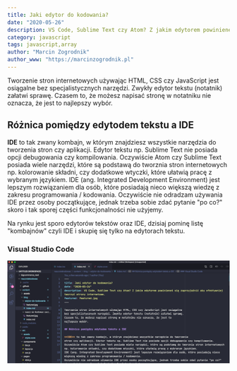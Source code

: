 ```yaml
---
title: Jaki edytor do kodowania?
date: "2020-05-26"
description: VS Code, Sublime Text czy Atom? Z jakim edytorem powinieneś się zaprzyjaźnić aby efektywniej tworzyć strony internetowe.
category: javascript
tags: javascript,array
author: "Marcin Zogrodnik"
author_www: "https://marcinzogrodnik.pl"
---
```


Tworzenie stron internetowych używając HTML, CSS czy JavaScript jest osiągalne
bez specjalistycznych narzędzi. Zwykły edytor tekstu (notatnik) załatwi sprawę.
Czasem to, że możesz napisać stronę w notatniku nie oznacza, że jest to
najlepszy wybór.

## Różnica pomiędzy edytodem tekstu a IDE

**IDE** to tak zwany kombajn, w którym znajdziesz wszystkie narzędzia do tworzenia
stron czy aplikacji. Edytor tekstu np. Sublime Text nie posiada opcji debugowania czy kompilowania.
Oczywiście Atom czy Sublime Text posiada wiele narzędzi, które są podstawą do tworznia stron internetowych np. kolorowanie składni, czy dodatkowe wtyczki, które ułatwią pracę z wybranym językiem.
IDE (ang. Integrated Development Environment) jest lepszym rozwiązaniem dla osób, które posiadają nieco większą wiedzę z zakresu programowania / kodowania.
Oczywiście nie odradzam używania IDE przez osoby początkujące, jednak trzeba sobie zdać pytanie "po co?" skoro i tak sporej części funkcjonalności nie użyjemy.

Na rynku jest sporo edytorów tekstów oraz IDE, dzisiaj pominę listę "kombajnów" czyli IDE i skupię się
tylko na edytorach tekstu.

### Visual Studio Code
![Visual Studio Code](vscode.jpg)
